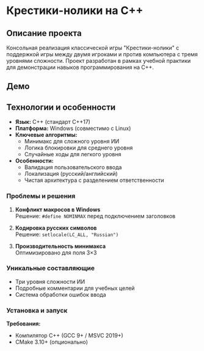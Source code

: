 # Крестики-нолики на C++

## Описание проекта
Консольная реализация классической игры "Крестики-нолики" с поддержкой игры между двумя игроками и против компьютера с тремя уровнями сложности. Проект разработан в рамках учебной практики для демонстрации навыков программирования на C++.

## Демо


## Технологии и особенности
- **Язык:** C++ (стандарт C++17)
- **Платформа:** Windows (совместимо с Linux)
- **Ключевые алгоритмы:**
  - Минимакс для сложного уровня ИИ
  - Логика блокировки для среднего уровня
  - Случайные ходы для легкого уровня
- **Особенности:**
  - Валидация пользовательского ввода
  - Локализация (русский/английский)
  - Чистая архитектура с разделением ответственности


### Проблемы и решения
1. **Конфликт макросов в Windows**  
   Решение: `#define NOMINMAX` перед подключением заголовков

2. **Кодировка русских символов**  
   Решение: `setlocale(LC_ALL, "Russian")`

3. **Производительность минимакса**  
   Оптимизировано для поля 3×3

### Уникальные составляющие
- Три уровня сложности ИИ
- Подробные комментарии для учебных целей
- Система обработки ошибок ввода


### Установка и запуск
**Требования:**
- Компилятор C++ (GCC 9+ / MSVC 2019+)
- CMake 3.10+ (опционально)

